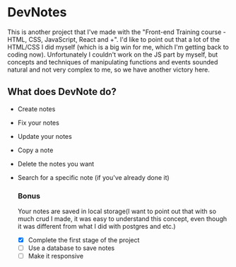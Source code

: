 # DevNotes

This is another project that I've made with the "Front-end Training course - HTML, CSS, JavaScript, React and +". I'd like to point out that a lot of the HTML/CSS I did myself (which is a big win for me, which I'm getting back to coding now).
Unfortunately I couldn't work on the JS part by myself, but concepts and techniques of manipulating functions and events sounded natural and not very complex to me, so we have another victory here.

## What does DevNote do?

- Create notes
- Fix your notes
- Update your notes
- Copy a note 
- Delete the notes you want
- Search for a specific note (if you've already done it)

  ### Bonus

  Your notes are saved in local storage(I want to point out that with so much crud I made, it was easy to understand this concept, even though it was different from what I did with postgres and etc.)

  - [x] Complete the first stage of the project
  - [ ] Use a database to save notes
  - [ ] Make it responsive
